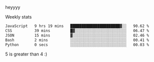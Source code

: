 heyyyy

Weekly stats
<!--START_SECTION:waka-->

```txt
JavaScript   9 hrs 19 mins   ██████████████████████▓░░   90.62 %
CSS          39 mins         █▓░░░░░░░░░░░░░░░░░░░░░░░   06.47 %
JSON         15 mins         ▓░░░░░░░░░░░░░░░░░░░░░░░░   02.46 %
Bash         2 mins          ░░░░░░░░░░░░░░░░░░░░░░░░░   00.41 %
Python       0 secs          ░░░░░░░░░░░░░░░░░░░░░░░░░   00.03 %
```

<!--END_SECTION:waka-->
5 is greater than 4 :)
